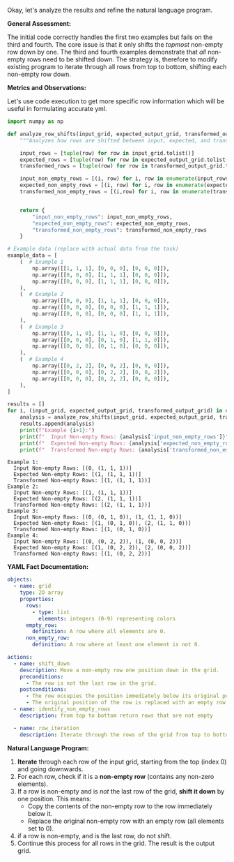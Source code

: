 Okay, let's analyze the results and refine the natural language program.

**General Assessment:**

The initial code correctly handles the first two examples but fails on the third and fourth. The core issue is that it only shifts the *topmost* non-empty row down by one. The third and fourth examples demonstrate that *all* non-empty rows need to be shifted down. The strategy is, therefore to modify existing program to iterate through all rows from top to bottom, shifting each non-empty row down.

**Metrics and Observations:**

Let's use code execution to get more specific row information which will be useful in formulating accurate yml.


``` python
import numpy as np

def analyze_row_shifts(input_grid, expected_output_grid, transformed_output_grid):
    """Analyzes how rows are shifted between input, expected, and transformed grids."""

    input_rows = [tuple(row) for row in input_grid.tolist()]
    expected_rows = [tuple(row) for row in expected_output_grid.tolist()]
    transformed_rows = [tuple(row) for row in transformed_output_grid.tolist()]

    input_non_empty_rows = [(i, row) for i, row in enumerate(input_rows) if any(x != 0 for x in row)]
    expected_non_empty_rows = [(i, row) for i, row in enumerate(expected_rows) if any(x != 0 for x in row)]
    transformed_non_empty_rows = [(i,row) for i, row in enumerate(transformed_rows) if any(x !=0 for x in row)]


    return {
        "input_non_empty_rows": input_non_empty_rows,
        "expected_non_empty_rows": expected_non_empty_rows,
        "transformed_non_empty_rows": transformed_non_empty_rows
    }

# Example data (replace with actual data from the task)
example_data = [
    (  # Example 1
        np.array([[1, 1, 1], [0, 0, 0], [0, 0, 0]]),
        np.array([[0, 0, 0], [1, 1, 1], [0, 0, 0]]),
        np.array([[0, 0, 0], [1, 1, 1], [0, 0, 0]]),
    ),
    (  # Example 2
        np.array([[0, 0, 0], [1, 1, 1], [0, 0, 0]]),
        np.array([[0, 0, 0], [0, 0, 0], [1, 1, 1]]),
        np.array([[0, 0, 0], [0, 0, 0], [1, 1, 1]]),
    ),
    (  # Example 3
        np.array([[0, 1, 0], [1, 1, 0], [0, 0, 0]]),
        np.array([[0, 0, 0], [0, 1, 0], [1, 1, 0]]),
        np.array([[0, 0, 0], [0, 1, 0], [0, 0, 0]]),
    ),
    (  # Example 4
        np.array([[0, 2, 2], [0, 0, 2], [0, 0, 0]]),
        np.array([[0, 0, 0], [0, 2, 2], [0, 0, 2]]),
        np.array([[0, 0, 0], [0, 2, 2], [0, 0, 0]]),
    ),
]

results = []
for i, (input_grid, expected_output_grid, transformed_output_grid) in enumerate(example_data):
    analysis = analyze_row_shifts(input_grid, expected_output_grid, transformed_output_grid)
    results.append(analysis)
    print(f"Example {i+1}:")
    print(f"  Input Non-empty Rows: {analysis['input_non_empty_rows']}")
    print(f"  Expected Non-empty Rows: {analysis['expected_non_empty_rows']}")
    print(f"  Transformed Non-empty Rows: {analysis['transformed_non_empty_rows']}")


```
```
Example 1:
  Input Non-empty Rows: [(0, (1, 1, 1))]
  Expected Non-empty Rows: [(1, (1, 1, 1))]
  Transformed Non-empty Rows: [(1, (1, 1, 1))]
Example 2:
  Input Non-empty Rows: [(1, (1, 1, 1))]
  Expected Non-empty Rows: [(2, (1, 1, 1))]
  Transformed Non-empty Rows: [(2, (1, 1, 1))]
Example 3:
  Input Non-empty Rows: [(0, (0, 1, 0)), (1, (1, 1, 0))]
  Expected Non-empty Rows: [(1, (0, 1, 0)), (2, (1, 1, 0))]
  Transformed Non-empty Rows: [(1, (0, 1, 0))]
Example 4:
  Input Non-empty Rows: [(0, (0, 2, 2)), (1, (0, 0, 2))]
  Expected Non-empty Rows: [(1, (0, 2, 2)), (2, (0, 0, 2))]
  Transformed Non-empty Rows: [(1, (0, 2, 2))]

```
**YAML Fact Documentation:**


```yaml
objects:
  - name: grid
    type: 2D array
    properties:
      rows:
        - type: list
          elements: integers (0-9) representing colors
      empty_row:
        definition: A row where all elements are 0.
      non_empty_row:
        definition: A row where at least one element is not 0.

actions:
  - name: shift_down
    description: Move a non-empty row one position down in the grid.
    preconditions:
      - The row is not the last row in the grid.
    postconditions:
      - The row occupies the position immediately below its original position.
      - The original position of the row is replaced with an empty row.
  - name: identify_non_empty_rows
    description: from top to bottom return rows that are not empty

  - name: row_iteration
    description: Iterate through the rows of the grid from top to bottom.

```


**Natural Language Program:**

1.  **Iterate** through each row of the input grid, starting from the top (index 0) and going downwards.
2.  For each row, check if it is a **non-empty row** (contains any non-zero elements).
3.  If a row is non-empty and is *not* the last row of the grid, **shift it down** by one position. This means:
    *   Copy the contents of the non-empty row to the row immediately below it.
    *   Replace the original non-empty row with an empty row (all elements set to 0).
4.  if a row is non-empty, and is the last row, do not shift.
5. Continue this process for all rows in the grid. The result is the output grid.
